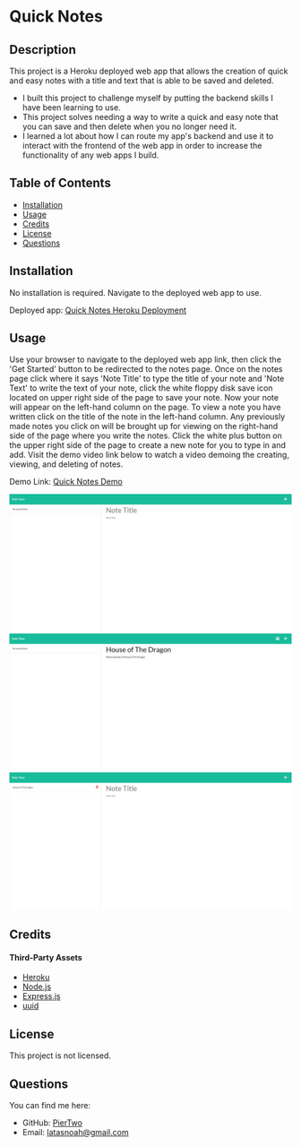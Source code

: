 # Quick Notes

## Description

This project is a Heroku deployed web app that allows the creation of quick and easy notes with a title and text that is able to be saved and deleted.

- I built this project to challenge myself by putting the backend skills I have been learning to use.
- This project solves needing a way to write a quick and easy note that you can save and then delete when you no longer need it.
- I learned a lot about how I can route my app's backend and use it to interact with the frontend of the web app in order to increase the functionality of any web apps I build.

## Table of Contents

- [Installation](#installation)
- [Usage](#usage)
- [Credits](#credits)
- [License](#license)
- [Questions](#questions)

## Installation

No installation is required. Navigate to the deployed web app to use.

Deployed app: [Quick Notes Heroku Deployment](https://nameless-fortress-81287.herokuapp.com/)

## Usage

Use your browser to navigate to the deployed web app link, then click the 'Get Started' button to be redirected to the notes page. Once on the notes page click where it says 'Note Title' to type the title of your note and 'Note Text' to write the text of your note, click the white floppy disk save icon located on upper right side of the page to save your note. Now your note will appear on the left-hand column on the page. To view a note you have written click on the title of the note in the left-hand column. Any previously made notes you click on will be brought up for viewing on the right-hand side of the page where you write the notes. Click the white plus button on the upper right side of the page to create a new note for you to type in and add. Visit the demo video link below to watch a video demoing the creating, viewing, and deleting of notes.

Demo Link: [Quick Notes Demo](https://drive.google.com/file/d/1BaaAOPc-zcBHXybHcgmFWBJNJ0AvIqDU/view?usp=sharing)

![Quick Notes Image 1](./assets/Quick-Notes-01.png)
![Quick Notes Image 2](./assets/Quick-Notes-02.png)
![Quick Notes Image 3](./assets/Quick-Notes-03.png)

## Credits

#### Third-Party Assets

- [Heroku](https://www.heroku.com/)
- [Node.js](https://nodejs.org/en/)
- [Express.js](https://expressjs.com/)
- [uuid](https://github.com/uuidjs/uuid)

## License

This project is not licensed.

## Questions

You can find me here:

- GitHub: [PierTwo](https://github.com/PierTwo)
- Email: <latasnoah@gmail.com>
